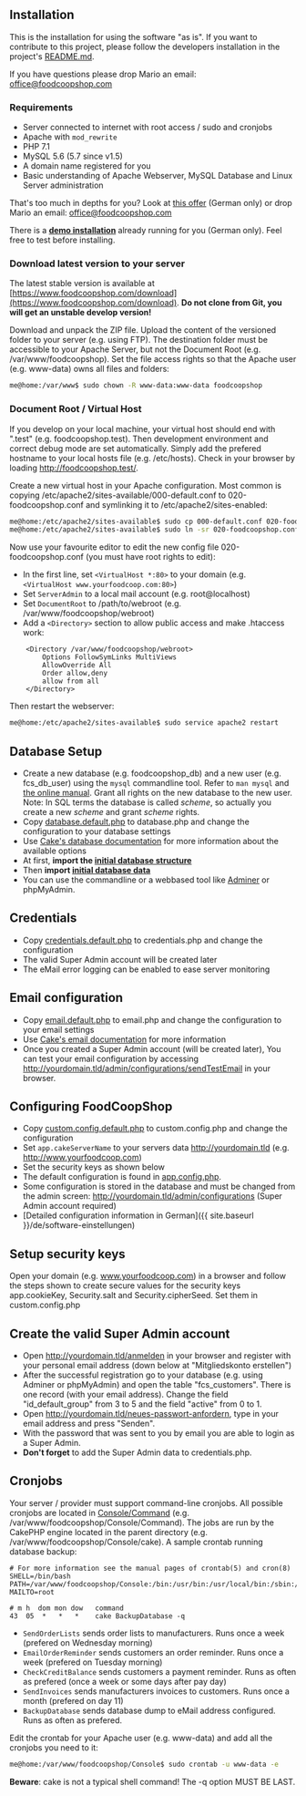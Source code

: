 ## Installation
This is the installation for using the software "as is". If you want to contribute to this project, please follow the developers installation in the project's [README.md]({{site.repo_url}}/blob/master/README.md).

If you have questions please drop Mario an email: office@foodcoopshop.com

### Requirements
* Server connected to internet with root access / sudo and cronjobs
* Apache with `mod_rewrite`
* PHP 7.1
* MySQL 5.6 (5.7 since v1.5)
* A domain name registered for you
* Basic understanding of Apache Webserver, MySQL Database and Linux Server administration

That's too much in depths for you? Look at [this offer](https://www.foodcoopshop.com/das-angebot/) (German only) or drop Mario an email: office@foodcoopshop.com

There is a **[demo installation](https://demo.foodcoopshop.com/)** already running for you (German only). Feel free to test before installing.

### Download latest version to your server
The latest stable version is available at [https://www.foodcoopshop.com/download](https://www.foodcoopshop.com/download). **Do not clone from Git, you will get an unstable develop version!**

Download and unpack the ZIP file. Upload the content of the versioned folder to your server (e.g. using FTP). The destination folder must be accessible to your Apache Server, but not the Document Root (e.g. /var/www/foodcoopshop).
Set the file access rights so that the Apache user (e.g. www-data) owns all files and folders:
```bash
me@home:/var/www$ sudo chown -R www-data:www-data foodcoopshop
```

### Document Root / Virtual Host
If you develop on your local machine, your virtual host should end with ".test" (e.g. foodcoopshop.test). Then development environment and correct debug mode are set automatically. Simply add the prefered hostname to your local hosts file (e.g. /etc/hosts). Check in your browser by loading http://foodcoopshop.test/.

Create a new virtual host in your Apache configuration. Most common is copying /etc/apache2/sites-available/000-default.conf to 020-foodcoopshop.conf and symlinking it to /etc/apache2/sites-enabled:

```bash
me@home:/etc/apache2/sites-available$ sudo cp 000-default.conf 020-foodcoopshop.conf
me@home:/etc/apache2/sites-available$ sudo ln -sr 020-foodcoopshop.conf ../sites-enabled
```

Now use your favourite editor to edit the new config file 020-foodcoopshop.conf (you must have root rights to edit):
* In the first line, set `<VirtualHost *:80>` to your domain (e.g. `<VirtualHost www.yourfoodcoop.com:80>`)
* Set `ServerAdmin` to a local mail account (e.g. root@localhost)
* Set `DocumentRoot` to /path/to/webroot (e.g. /var/www/foodcoopshop/webroot)
* Add a `<Directory>` section to allow public access and make .htaccess work:
```
    <Directory /var/www/foodcoopshop/webroot>
        Options FollowSymLinks MultiViews
        AllowOverride All
        Order allow,deny
        allow from all
    </Directory>
```

Then restart the webserver:
```bash
me@home:/etc/apache2/sites-available$ sudo service apache2 restart
```

## Database Setup
* Create a new database (e.g. foodcoopshop_db) and a new user (e.g. fcs_db_user) using the `mysql` commandline tool. Refer to `man mysql` and [the online manual](https://dev.mysql.com/doc/refman/5.7/en/). Grant all rights on the new database to the new user. Note: In SQL terms the database is called _scheme_, so actually you create a new _scheme_ and grant _scheme_ rights.
* Copy [database.default.php]({{site.repo_url}}/blob/master/Config/database.default.php) to database.php and change the configuration to your database settings
* Use [Cake's database documentation](http://book.cakephp.org/2.0/en/development/configuration.html) for more information about the available options
* At first, **import the [initial database structure]({{site.repo_url}}/blob/master/Config/sql/_installation/clean-db-structure.sql)**
* Then **import [initial database data]({{site.repo_url}}/blob/master/Config/sql/_installation/clean-db-data.sql)**
* You can use the commandline or a webbased tool like [Adminer](https://www.adminer.org/) or phpMyAdmin.

## Credentials
* Copy [credentials.default.php]({{site.repo_url}}/blob/master/Config/credentials.default.php) to credentials.php and change the configuration
* The valid Super Admin account will be created later
* The eMail error logging can be enabled to ease server monitoring

## Email configuration
* Copy [email.default.php]({{site.repo_url}}/blob/master/Config/email.default.php) to email.php and change the configuration to your email settings
* Use [Cake's email documentation](http://book.cakephp.org/2.0/en/core-utility-libraries/email.html) for more information
* Once you created a Super Admin account (will be created later), You can test your email configuration by accessing http://yourdomain.tld/admin/configurations/sendTestEmail in your browser.

## Configuring FoodCoopShop
* Copy [custom.config.default.php]({{site.repo_url}}/blob/master/Config/custom.config.default.php) to custom.config.php and change the configuration
* Set `app.cakeServerName` to your servers data http://yourdomain.tld (e.g. http://www.yourfoodcoop.com)
* Set the security keys as shown below
* The default configuration is found in [app.config.php]({{site.repo_url}}/blob/master/Config/app.config.php).
* Some configuration is stored in the database and must be changed from the admin screen: http://yourdomain.tld/admin/configurations (Super Admin account required)
* [Detailed configuration information in German]({{ site.baseurl }}/de/software-einstellungen)

## Setup security keys
Open your domain (e.g. www.yourfoodcoop.com) in a browser and follow the steps shown to create secure values for the security keys app.cookieKey, Security.salt and Security.cipherSeed. Set them in custom.config.php

## Create the valid Super Admin account
* Open http://yourdomain.tld/anmelden in your browser and register with your personal email address (down below at "Mitgliedskonto erstellen")
* After the successful registration go to your database (e.g. using Adminer or phpMyAdmin) and open the table "fcs_customers". There is one record (with your email address). Change the field "id_default_group" from 3 to 5 and  the field "active" from 0 to 1.
* Open http://yourdomain.tld/neues-passwort-anfordern, type in your email address and press "Senden".
* With the password that was sent to you by email you are able to login as a Super Admin.
* **Don't forget** to add the Super Admin data to credentials.php.

## Cronjobs
Your server / provider must support command-line cronjobs. All possible cronjobs are located in [Console/Command](../blob/master/Console/Command) (e.g. /var/www/foodcoopshop/Console/Command). The jobs are run by the CakePHP engine located in the parent directory (e.g. /var/www/foodcoopshop/Console/cake). A sample crontab running database backup:
```
# For more information see the manual pages of crontab(5) and cron(8)
SHELL=/bin/bash
PATH=/var/www/foodcoopshop/Console:/bin:/usr/bin:/usr/local/bin:/sbin:/usr/sbin:/usr/local/sbin
MAILTO=root

# m h  dom mon dow   command
43  05  *   *   *    cake BackupDatabase -q
```

* `SendOrderLists` sends order lists to manufacturers. Runs once a week (prefered on Wednesday morning)
* `EmailOrderReminder` sends customers an order reminder. Runs once a week (prefered on Tuesday morning)
* `CheckCreditBalance` sends customers a payment reminder. Runs as often as prefered (once a week or some days after pay day)
* `SendInvoices` sends manufacturers invoices to customers. Runs once a month (prefered on day 11)
* `BackupDatabase` sends database dump to eMail address configured. Runs as often as prefered.

Edit the crontab for your Apache user (e.g. www-data) and add all the cronjobs you need to it:
```bash
me@home:/var/www/foodcoopshop/Console$ sudo crontab -u www-data -e
```

**Beware**: cake is not a typical shell command! The -q option MUST BE LAST.
